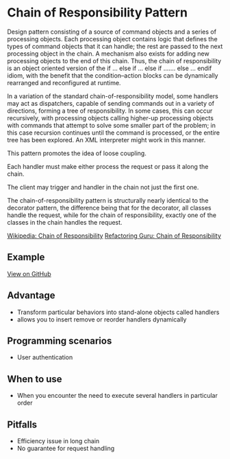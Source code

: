# Chain of Responsibility Pattern

Design pattern consisting of a source of command objects and a series of processing objects. Each processing object contains logic that defines the types of command objects that it can handle; the rest are passed to the next processing object in the chain. A mechanism also exists for adding new processing objects to the end of this chain. Thus, the chain of responsibility is an object oriented version of the if ... else if ... else if ....... else ... endif idiom, with the benefit that the condition–action blocks can be dynamically rearranged and reconfigured at runtime.

In a variation of the standard chain-of-responsibility model, some handlers may act as dispatchers, capable of sending commands out in a variety of directions, forming a tree of responsibility. In some cases, this can occur recursively, with processing objects calling higher-up processing objects with commands that attempt to solve some smaller part of the problem; in this case recursion continues until the command is processed, or the entire tree has been explored. An XML interpreter might work in this manner.

This pattern promotes the idea of loose coupling.

Each handler must make either process the request or pass it along the chain.

The client may trigger and handler in the chain not just the first one.

The chain-of-responsibility pattern is structurally nearly identical to the decorator pattern, the difference being that for the decorator, all classes handle the request, while for the chain of responsibility, exactly one of the classes in the chain handles the request.

[Wikipedia: Chain of Responsibility](https://en.wikipedia.org/wiki/Chain-of-responsibility_pattern)
[Refactoring Guru: Chain of Responsibility](https://refactoring.guru/design-patterns/chain-of-responsibility)

## Example

[View on GitHub](https://github.com/scottt2/design-patterns-in-dart/tree/master/chain_of_responsibility)

## Advantage

- Transform particular behaviors into stand-alone objects called handlers
- allows you to insert remove or reorder handlers dynamically

## Programming scenarios

- User authentication

## When to use

- When you encounter the need to execute several handlers in particular order

## Pitfalls

- Efficiency issue in long chain
- No guarantee for request handling
